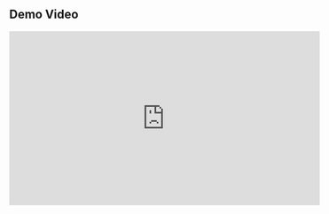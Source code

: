 ## Demo Video


<p allign="center">
<iframe width="560" height="315" src="https://www.youtube.com/embed/_8HpR52Gnkk?start=1" title="YouTube video player" frameborder="0" allow="accelerometer; autoplay; clipboard-write; encrypted-media; gyroscope; picture-in-picture" allowfullscreen></iframe>
</p>
